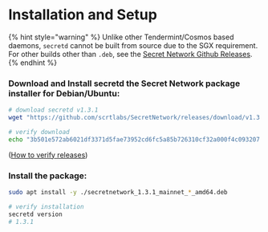 # Installation and Setup

{% hint style="warning" %}
Unlike other Tendermint/Cosmos based daemons, `secretd` cannot be built from source due to the SGX requirement. For other builds other than `.deb`, see the [Secret Network Github Releases](https://github.com/scrtlabs/SecretNetwork/releases).
{% endhint %}

### Download and Install secretd the Secret Network package installer for Debian/Ubuntu: <a href="#_1-download-the-secret-network-package-installer-for-debian-ubuntu" id="_1-download-the-secret-network-package-installer-for-debian-ubuntu"></a>

```bash
# download secretd v1.3.1
wget "https://github.com/scrtlabs/SecretNetwork/releases/download/v1.3.1/secretnetwork_1.3.1_mainnet_goleveldb_amd64.deb"

# verify download
echo "3b501e572ab6021df3371d5fae73952cd6fc5a85b726310cf32a000f4c093207 secretnetwork_1.3.1_mainnet_goleveldb_amd64.deb" | sha256sum --check
```

([How to verify releases](https://docs.scrt.network/verify-releases.html))

### Install the package: <a href="#_2-install-the-package" id="_2-install-the-package"></a>

```bash
sudo apt install -y ./secretnetwork_1.3.1_mainnet_*_amd64.deb

# verify installation
secretd version
# 1.3.1
```
